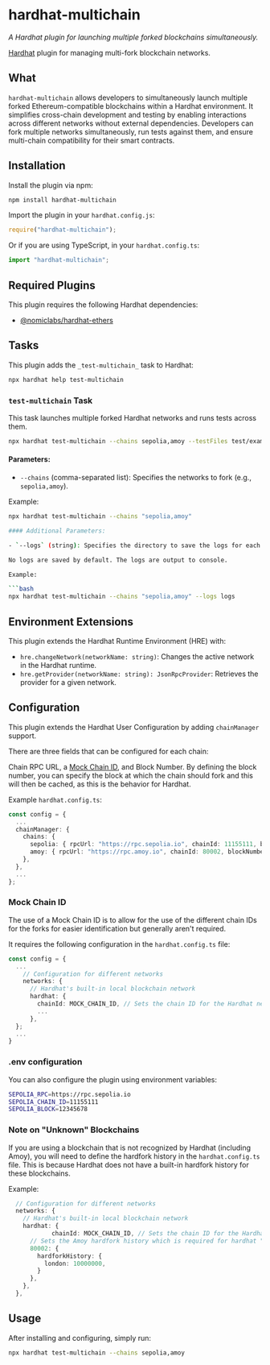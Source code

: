 # hardhat-multichain

_A Hardhat plugin for launching multiple forked blockchains simultaneously._

[Hardhat](https://hardhat.org) plugin for managing multi-fork blockchain networks.

## What

`hardhat-multichain` allows developers to simultaneously launch multiple forked Ethereum-compatible blockchains within a Hardhat environment. It simplifies cross-chain development and testing by enabling interactions across different networks without external dependencies. Developers can fork multiple networks simultaneously, run tests against them, and ensure multi-chain compatibility for their smart contracts.

## Installation

Install the plugin via npm:

```bash
npm install hardhat-multichain
```

Import the plugin in your `hardhat.config.js`:

```js
require("hardhat-multichain");
```

Or if you are using TypeScript, in your `hardhat.config.ts`:

```ts
import "hardhat-multichain";
```

## Required Plugins

This plugin requires the following Hardhat dependencies:

- [@nomiclabs/hardhat-ethers](https://github.com/NomicFoundation/hardhat/tree/main/packages/hardhat-ethers)

## Tasks

This plugin adds the `_test-multichain_` task to Hardhat:

```bash
npx hardhat help test-multichain
```

### `test-multichain` Task

This task launches multiple forked Hardhat networks and runs tests across them.

```bash
npx hardhat test-multichain --chains sepolia,amoy --testFiles test/example.test.ts
```

#### Parameters:

- `--chains` (comma-separated list): Specifies the networks to fork (e.g., `sepolia,amoy`).

Example:

```bash
npx hardhat test-multichain --chains "sepolia,amoy"

#### Additional Parameters:

- `--logs` (string): Specifies the directory to save the logs for each network.

No logs are saved by default. The logs are output to console.

Example:

```bash
npx hardhat test-multichain --chains "sepolia,amoy" --logs logs
```
## Environment Extensions

This plugin extends the Hardhat Runtime Environment (HRE) with:

- `hre.changeNetwork(networkName: string)`: Changes the active network in the Hardhat runtime.
- `hre.getProvider(networkName: string): JsonRpcProvider`: Retrieves the provider for a given network.

## Configuration

This plugin extends the Hardhat User Configuration by adding `chainManager` support. 

There are three fields that can be configured for each chain:


Chain RPC URL, a [Mock Chain ID](#mock-chain-id), and Block Number.  By defining the block number, you can specify the block at which the chain should fork and this will then be cached, as this is the behavior for Hardhat.

Example `hardhat.config.ts`:

```ts
const config = {
  ...
  chainManager: {
    chains: {
      sepolia: { rpcUrl: "https://rpc.sepolia.io", chainId: 11155111, blockNumber: 12345678 },
      amoy: { rpcUrl: "https://rpc.amoy.io", chainId: 80002, blockNumber: 12345678 },
    },
  },
  ...
};
```
### Mock Chain ID

The use of a Mock Chain ID is to allow for the use of the different chain IDs for the forks for easier identification but generally aren't required.

It requires the following configuration in the `hardhat.config.ts` file:

```ts
const config = {
  ...
    // Configuration for different networks
    networks: {
      // Hardhat's built-in local blockchain network
      hardhat: {
        chainId: MOCK_CHAIN_ID, // Sets the chain ID for the Hardhat network
        ...
      },
  };
  ...
}
```

### .env configuration

You can also configure the plugin using environment variables:

```bash
SEPOLIA_RPC=https://rpc.sepolia.io
SEPOLIA_CHAIN_ID=11155111
SEPOLIA_BLOCK=12345678
```

### Note on "Unknown" Blockchains

If you are using a blockchain that is not recognized by Hardhat (including Amoy), you will need to define the hardfork history in the `hardhat.config.ts` file. This is because Hardhat does not have a built-in hardfork history for these blockchains.

Example:

```ts
  // Configuration for different networks
  networks: {
    // Hardhat's built-in local blockchain network
    hardhat: {
            chainId: MOCK_CHAIN_ID, // Sets the chain ID for the Hardhat network
      // Sets the Amoy hardfork history which is required for hardhat "unknown" networks
      80002: {
        hardforkHistory: {
          london: 10000000,
        }
      },
    },
  },
```

## Usage

After installing and configuring, simply run:

```bash
npx hardhat test-multichain --chains sepolia,amoy
```
